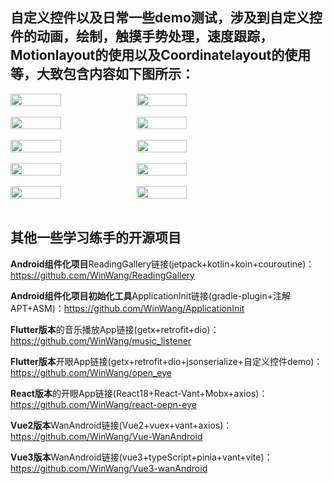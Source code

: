 ## 自定义控件以及日常一些demo测试，涉及到自定义控件的动画，绘制，触摸手势处理，速度跟踪，Motionlayout的使用以及Coordinatelayout的使用等，大致包含内容如下图所示：  <br/>

<div style="display: flex; flex-direction: row">
<img src="https://s2.loli.net/2023/04/13/MPAfQrzKwbUdC21.png" width="40%">
<img src="https://s2.loli.net/2023/04/13/kHhiSO58LTCAFxy.png" width="40%">
</div>
<br/>

<div style="display: flex; flex-direction: row">
<img src="https://s2.loli.net/2023/04/13/zpAFNRK2ek35v89.png" width="40%">
<img src="https://s2.loli.net/2023/04/13/napkUlDAqKwYT46.png" width="40%">
</div>
<br/>

<div style="display: flex; flex-direction: row">
<img src="https://s2.loli.net/2023/04/13/7xQkFgG65epTizD.png" width="40%">
<img src="https://s2.loli.net/2023/04/13/UixVslLeNY4fHDc.png" width="40%">
</div>
<br/>

<div style="display: flex; flex-direction: row">
<img src="https://s2.loli.net/2023/04/13/nEQ7YHcKW8t1Prg.png" width="40%">
<img src="https://s2.loli.net/2023/04/13/jFNVCZQYIRUriGq.png" width="40%">
</div>
<br/>

<div style="display: flex; flex-direction: row">
<img src="https://s2.loli.net/2023/04/13/h3mtVY1luaA2Nrf.png" width="40%">
<img src="https://s2.loli.net/2023/04/13/olniBRhs4y5Tumd.png" width="40%">
</div>
<br/>

## 其他一些学习练手的开源项目 <br>

**Android组件化项目**ReadingGallery链接(jetpack+kotlin+koin+couroutine)：https://github.com/WinWang/ReadingGallery <br>

**Android组件化项目初始化工具**ApplicationInit链接(gradle-plugin+注解APT+ASM)：https://github.com/WinWang/ApplicationInit <br>

**Flutter版本**的音乐播放App链接(getx+retrofit+dio)：https://github.com/WinWang/music_listener <br>

**Flutter版本**开眼App链接(getx+retrofit+dio+jsonserialize+自定义控件demo)：https://github.com/WinWang/open_eye <br>

**React版本**的开眼App链接(React18+React-Vant+Mobx+axios)：https://github.com/WinWang/react-oepn-eye <br>

**Vue2版本**WanAndroid链接(Vue2+vuex+vant+axios)：https://github.com/WinWang/Vue-WanAndroid <br>

**Vue3版本**WanAndroid链接(vue3+typeScript+pinia+vant+vite)：https://github.com/WinWang/Vue3-wanAndroid <br>


